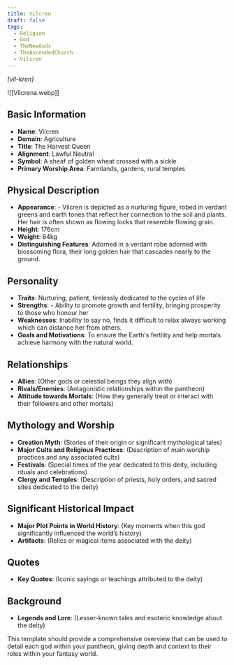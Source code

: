 ```yaml
---
title: Vilcren
draft: false
tags:
  - Religion
  - God
  - TheNewGods
  - TheAscendedChurch
  - Vilcren
---
```

*[vil-kren]*

![[Vilcrena.webp]]
## Basic Information

-  **Name**: Vilcren
- **Domain**: Agriculture
- **Title**: The Harvest Queen
- **Alignment**: Lawful Neutral
- **Symbol**: A sheaf of golden wheat crossed with a sickle
- **Primary Worship Area**: Farmlands, gardens, rural temples

## Physical Description

- **Appearance**: - Vilcren is depicted as a nurturing figure, robed in verdant greens and earth tones that reflect her connection to the soil and plants. Her hair is often shown as flowing locks that resemble flowing grain.
- **Height**: 176cm
- **Weight**: 64kg
- **Distinguishing Features**: Adorned in a verdant robe adorned with blossoming flora, their long golden hair that cascades nearly to the ground.

## Personality

- **Traits**: Nurturing, patient, tirelessly dedicated to the cycles of life
- **Strengths**: - Ability to promote growth and fertility, bringing prosperity to those who honour her
- **Weaknesses**: Inability to say no, finds it difficult to relax always working which can distance her from others. 
- **Goals and Motivations**: To ensure the Earth's fertility and help mortals achieve harmony with the natural world.

## Relationships

- **Allies**: (Other gods or celestial beings they align with)
- **Rivals/Enemies**: (Antagonistic relationships within the pantheon)
- **Attitude towards Mortals**: (How they generally treat or interact with their followers and other mortals)

## Mythology and Worship

- **Creation Myth**: (Stories of their origin or significant mythological tales)
- **Major Cults and Religious Practices**: (Description of main worship practices and any associated cults)
- **Festivals**: (Special times of the year dedicated to this deity, including rituals and celebrations)
- **Clergy and Temples**: (Description of priests, holy orders, and sacred sites dedicated to the deity)

## Significant Historical Impact

- **Major Plot Points in World History**: (Key moments when this god significantly influenced the world’s history)
- **Artifacts**: (Relics or magical items associated with the deity)

## Quotes

- **Key Quotes**: (Iconic sayings or teachings attributed to the deity)

## Background

- **Legends and Lore**: (Lesser-known tales and esoteric knowledge about the deity)

This template should provide a comprehensive overview that can be used to detail each god within your pantheon, giving depth and context to their roles within your fantasy world.
